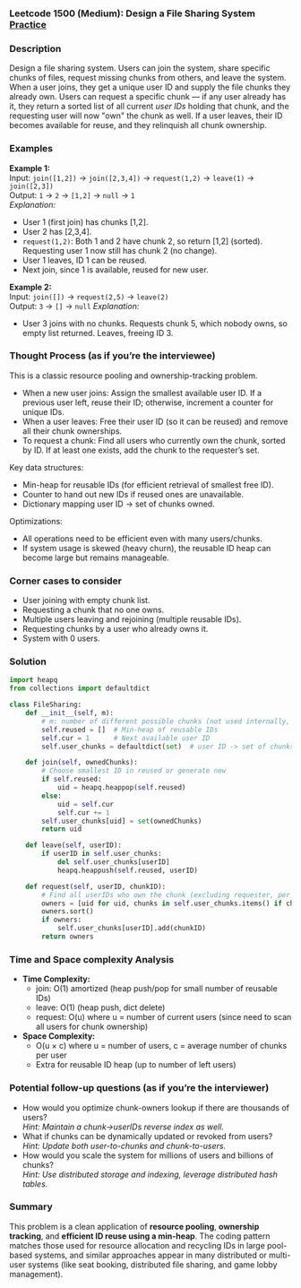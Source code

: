 ### Leetcode 1500 (Medium): Design a File Sharing System [Practice](https://leetcode.com/problems/design-a-file-sharing-system)

### Description  
Design a file sharing system. Users can join the system, share specific chunks of files, request missing chunks from others, and leave the system. When a user joins, they get a unique user ID and supply the file chunks they already own. Users can request a specific chunk — if any user already has it, they return a sorted list of all current *user IDs* holding that chunk, and the requesting user will now "own" the chunk as well. If a user leaves, their ID becomes available for reuse, and they relinquish all chunk ownership.

### Examples  
**Example 1:**  
Input: `join([1,2])` → `join([2,3,4])` → `request(1,2)` → `leave(1)` → `join([2,3])`  
Output: `1` → `2` → `[1,2]` → `null` → `1`  
*Explanation:*
- User 1 (first join) has chunks [1,2].
- User 2 has [2,3,4].
- `request(1,2)`: Both 1 and 2 have chunk 2, so return [1,2] (sorted). Requesting user 1 now still has chunk 2 (no change).
- User 1 leaves, ID 1 can be reused.
- Next join, since 1 is available, reused for new user.

**Example 2:**  
Input: `join([])` → `request(2,5)` → `leave(2)`  
Output: `3` → `[]` → `null`
*Explanation:*
- User 3 joins with no chunks. Requests chunk 5, which nobody owns, so empty list returned. Leaves, freeing ID 3.

### Thought Process (as if you’re the interviewee)  
This is a classic resource pooling and ownership-tracking problem.
- When a new user joins: Assign the smallest available user ID. If a previous user left, reuse their ID; otherwise, increment a counter for unique IDs.
- When a user leaves: Free their user ID (so it can be reused) and remove all their chunk ownerships.
- To request a chunk: Find all users who currently own the chunk, sorted by ID. If at least one exists, add the chunk to the requester’s set.

Key data structures:
- Min-heap for reusable IDs (for efficient retrieval of smallest free ID).
- Counter to hand out new IDs if reused ones are unavailable.
- Dictionary mapping user ID → set of chunks owned.

Optimizations:
- All operations need to be efficient even with many users/chunks.
- If system usage is skewed (heavy churn), the reusable ID heap can become large but remains manageable.

### Corner cases to consider  
- User joining with empty chunk list.
- Requesting a chunk that no one owns.
- Multiple users leaving and rejoining (multiple reusable IDs).
- Requesting chunks by a user who already owns it.
- System with 0 users.

### Solution

```python
import heapq
from collections import defaultdict

class FileSharing:
    def __init__(self, m):
        # m: number of different possible chunks (not used internally, but sometimes needed per problem)
        self.reused = []  # Min-heap of reusable IDs
        self.cur = 1      # Next available user ID
        self.user_chunks = defaultdict(set)  # user ID -> set of chunks owned

    def join(self, ownedChunks):
        # Choose smallest ID in reused or generate new
        if self.reused:
            uid = heapq.heappop(self.reused)
        else:
            uid = self.cur
            self.cur += 1
        self.user_chunks[uid] = set(ownedChunks)
        return uid

    def leave(self, userID):
        if userID in self.user_chunks:
            del self.user_chunks[userID]
            heapq.heappush(self.reused, userID)

    def request(self, userID, chunkID):
        # Find all userIDs who own the chunk (excluding requester, per problem statement)
        owners = [uid for uid, chunks in self.user_chunks.items() if chunkID in chunks]
        owners.sort()
        if owners:
            self.user_chunks[userID].add(chunkID)
        return owners
```

### Time and Space complexity Analysis  
- **Time Complexity:**
  - join: O(1) amortized (heap push/pop for small number of reusable IDs)
  - leave: O(1) (heap push, dict delete)
  - request: O(u) where u = number of current users (since need to scan all users for chunk ownership)
- **Space Complexity:**
  - O(u × c) where u = number of users, c = average number of chunks per user
  - Extra for reusable ID heap (up to number of left users)

### Potential follow-up questions (as if you’re the interviewer)  
- How would you optimize chunk-owners lookup if there are thousands of users?  
  *Hint: Maintain a chunk→userIDs reverse index as well.*
- What if chunks can be dynamically updated or revoked from users?  
  *Hint: Update both user-to-chunks and chunk-to-users.*
- How would you scale the system for millions of users and billions of chunks?  
  *Hint: Use distributed storage and indexing, leverage distributed hash tables.*

### Summary
This problem is a clean application of **resource pooling**, **ownership tracking**, and **efficient ID reuse using a min-heap**. The coding pattern matches those used for resource allocation and recycling IDs in large pool-based systems, and similar approaches appear in many distributed or multi-user systems (like seat booking, distributed file sharing, and game lobby management).